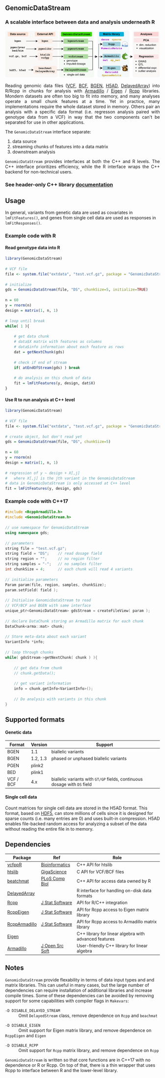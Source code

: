 


## GenomicDataStream 
### A scalable interface between data and analysis underneath R

![](man/figures/GenomicDataStream.png)

<div align="justify"> 
Reading genomic data files (<a href="https://www.ebi.ac.uk/training/online/courses/human-genetic-variation-introduction/variant-identification-and-analysis/understanding-vcf-format/">VCF</a>,
<a href="https://samtools.github.io/bcftools/howtos/index.html">BCF</a>,
<a href="https://www.chg.ox.ac.uk/~gav/bgen_format/index.html">BGEN</a>,
<a href="https://anndata.readthedocs.io/en/latest/index.html">H5AD</a>,
<a href="https://bioconductor.org/packages/DelayedArray">DelayedArray</a>) into R/Rcpp in chunks for analysis with <nobr><a href="https://doi.org/10.21105/joss.00026">Armadillo</a></nobr> / <a href="eigen.tuxfamily.org">Eigen</a> / <a href="https://www.rcpp.org">Rcpp</a> libraries.  Mondern datasets are often too big to fit into memory, and many analyses <nobr>operate</nobr> a small chunk features at a time.  Yet in practice, many implementations require the whole dataset stored in memory.  Others pair an analysis with a specific data format (i.e. regresson analysis paired with genotype data from a VCF) in way that the two components can't be separated for use in other applications.


The `GenomicDataStream` interface separate:
 
1. data source 
2. streaming chunks of features into a data matrix
3. downstream analysis 

`GenomicDataStream` provides interfaces at both the C++ and R levels.  The C++ interface prioritizes efficiency, while the R interface wraps the C++ backend for non-technical users.
</div> 

### See header-only C++ library [documentation](doxygen/html/index.html)
 

## Usage
In general, variants from genetic data are used as covariates in `lmFitFeatures()`, and genes from single cell data are used as responses in `lmFitResponses()`.


### Example code with R
#### Read genotype data into R
```R
library(GenomicDataStream)

# VCF file
file <- system.file("extdata", "test.vcf.gz", package = "GenomicDataStream")

# initialize 
gds = GenomicDataStream(file, "DS", chunkSize=5, initialize=TRUE)

n = 60
y = rnorm(n)
design = matrix(1, n, 1)

# loop until break
while( 1 ){

    # get data chunk
    # data$X matrix with features as columns
    # data$info information about each feature as rows
    dat = getNextChunk(gds)

    # check if end of stream 
    if( atEndOfStream(gds) ) break
    
    # do analysis on this chunk of data
    fit = lmFitFeatures(y, design, dat$X)
}
```

#### Use R to run analysis at C++ level
```R
library(GenomicDataStream)

# VCF file
file <- system.file("extdata", "test.vcf.gz", package = "GenomicDataStream")

# create object, but don't read yet 
gds = GenomicDataStream(file, "DS", chunkSize=5)

n = 60
y = rnorm(n)
design = matrix(1, n, 1)

# regression of y ~ design + X[,j]
#   where X[,j] is the jth variant in the GenomicDataStream
# data in GenomicDataStream is only accessed at C++ level 
fit = lmFitFeatures(y, design, gds)
```


### Example code with C++17
```c++
#include <RcppArmadillo.h>
#include <GenomicDataStream.h>

// use namespace for GenomicDataStream
using namespace gds;

// parameters 
string file = "test.vcf.gz";
string field = "DS";    // read dosage field
string region = "";     // no region filter
string samples = "-";   // no samples filter
int chunkSize = 4;      // each chunk will read 4 variants

// initialize parameters
Param param(file, region, samples, chunkSize);
param.setField( field );

// Initialise GenomicDataStream to read 
// VCF/BCF and BGEN with same interface
unique_ptr<GenomicDataStream> gdsStream = createFileView( param );

// declare DataChunk storing an Armadillo matrix for each chunk
DataChunk<arma::mat> chunk;

// Store meta-data about each variant
VariantInfo *info;

// loop through chunks
while( gdsStream->getNextChunk( chunk ) ){

    // get data from chunk
    // chunk.getData();

    // get variant information
    info = chunk.getInfo<VariantInfo>();

    // Do analysis with variants in this chunk
}
```



## Supported formats

#### Genetic data 
| Format | Version | Support |
| -- | --- | --------- |
| BGEN | 1.1 | biallelic variants
|BGEN |1.2, 1.3| phased or unphased biallelic variants
| PGEN | plink2 |
| BED | plink1 |
|VCF / BCF | 4.x | biallelic variants with `GT/GP` fields, continuous dosage with `DS` field

#### Single cell data
Count matrices for single cell data are stored in the H5AD format.  This format, based on [HDF5](https://en.wikipedia.org/wiki/Hierarchical_Data_Format), can store millions of cells since it is designed for sparse counts (i.e. many entries are 0) and uses built-in compression.  H5AD enables file-backed random access for analyzing a subset of the data without reading the entire file in to memory.



## Dependencies

| Package | Ref | Role |
| - | --- | --------- |
[vcfppR](https://cran.r-project.org/package=vcfppR) | [Bioinformatics](https://doi.org/10.1093/bioinformatics/btae049)  | C++ API for htslib  |
[htslib](https://github.com/samtools/htslib) | [GigaScience](https://doi.org/10.1093/gigascience/giab007)  | C API for VCF/BCF files |
[beatchmat](https://bioconductor.org/packages/beachmat/) | [PLoS Comp Biol](https://doi.org/10.1371/journal.pcbi.1006135)  | C++ API for access data owned by R |
[DelayedArray](https://bioconductor.org/packages/DelayedArray/) | | R interface for handling on-disk data formats |
[Rcpp](https://cran.r-project.org/package=Rcpp)| [J Stat Software](https://doi.org/10.18637/jss.v040.i08) |  API for R/C++ integration
[RcppEigen](https://cran.r-project.org/package=RcppEigen) | [J Stat Software](https://doi.org/10.18637/jss.v052.i05) | API for Rcpp access to Eigen matrix library
[RcppArmadillo](https://cran.r-project.org/package=RcppArmadillo)| [J Stat Software](https://doi.org/10.18637/jss.v040.i08) | API for Rcpp access to Armadillo matrix library
[Eigen](https://eigen.tuxfamily.org) | |C++ library for linear algebra with advanced features
[Armadillo](https://arma.sourceforge.net) | [J Open Src Soft](https://doi.org/10.21105/joss.00026) | User-friendly C++ library for linear algebra


## Notes

`GenomicDataStream` provide flexability in terms of data input types and and matrix libraries.  This can useful in many cases, but the large number of dependencies can require installation of additional libraries and increase compile times.  Some of these dependencies can be avoided by removing support for some capabilities with compiler flags in `Makevars`:

 `-D DISABLE_DELAYED_STREAM`     
&nbsp;&nbsp;&nbsp;&nbsp;&nbsp;&nbsp;&nbsp;&nbsp;&nbsp;&nbsp;
Omit `DelayedStream` class, remove dependence on `Rcpp` and `beachmat`
 
 `-D DISABLE_EIGEN`   
&nbsp;&nbsp;&nbsp;&nbsp;&nbsp;&nbsp;&nbsp;&nbsp;&nbsp;&nbsp;
Omit support for Eigen matrix library, and remove dependence on `RcppEigen` and `Eigen`

 `-D DISABLE_RCPP`  
&nbsp;&nbsp;&nbsp;&nbsp;&nbsp;&nbsp;&nbsp;&nbsp;&nbsp;&nbsp; 
Omit support for `Rcpp` matrix library, and remove dependence on `Rcpp`

`GenomicDataStream` is written so that core functions are in C++17 with no dependence or R or Rcpp.  On top of that, there is a thin wrapper that uses Rcpp to interface between R and the lower-level library.









